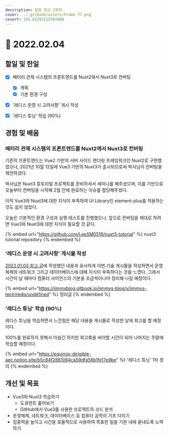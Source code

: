 ```yaml
---
description: 일일 회고 2회차
cover: ../.gitbook/assets/Frame 77.png
coverY: 191.62291515591008
---
```


# 🙂 2022.02.04

## 할일 및 한일

* [x] 배터리 관제 시스템의 프론트엔드를 Nuxt2에서 Nuxt3로 컨버팅
  * [x] 계획
  * [x] 기본 환경 구성
* [x] '레디스 운영 시 고려사항' 게시 작성
* [x] '레디스 튜닝' 학습 (90%)



## 경험 및 배움

### 배터리 관제 시스템의 프론트엔드를 Nuxt2에서 Nuxt3로 컨버팅

기존의 프론트엔드는 Vue2 기반의 서버 사이드 렌더링 프레임워크인 Nuxt2로 구현했었으나, 2021년 10월 12일에 Vue3 기반의 Nuxt3가 출시되므로써 박사님이 컨버팅을 제안하셨다.

박사님은 Nuxt3 튜토리얼 프로젝트를 준비하셔서 세미나를 해주셨으며, 이를 기반으로 오늘부터 컨버팅을 시작해 2월 안에 완료하는 이슈를 할당해주셨다.

아직 Vue3와 Nuxt3에 대한 지식이 부족하여 UI Library인 element-plus를 적용하는 것도 쉽지 않았다.

오늘은 기본적인 환경 구성과 실행 테스트를 진행했으나, 앞으로 컨버팅을 제대로 하려면 Vue3와 Nuxt3에 대한 지식이 필요할 것 같다.

{% embed url="https://github.com/LeeSM0518/nuxt3-tutorial" %}
nuxt3 tutorial repository
{% endembed %}



### '레디스 운영 시 고려사항' 게시물 작성

[2022.01.03 회고 글](https://jimmyblog.gitbook.io/jimmys-blog/v/jimmys-log/daily-log/2022.01.03)에 작성했던 내용과 유사하게 이번 기술 게시물을 작성하면서 운영체제와 네트워크 그리고 데이터베이스에 대해 지식이 부족하다는 것을 느꼈다. 그래서 시간이 날 때마다 컴퓨터 사이언스의 기본을 조금씩이나마 정리해 나갈 예정이다.

{% embed url="https://jimmyblog.gitbook.io/jimmys-blog/v/jimmys-tech/redis/undefined" %}
정리글
{% endembed %}



### '레디스 튜닝' 학습 (90%)

레디스 튜닝을 학습하면서 느낀점은 해당 내용을 게시물로 작성한 날에 회고를 할 예정이다.

100%를 완료하지 못해서 아쉽긴 하지만 회고록을 써야할 시간이 되어 나머지는 주말에 학습할 예정이다.

{% embed url="https://equinox-dirigible-aec.notion.site/b5c84f2861084ca59dfa56b1fe17e9be" %}
'레디스 튜닝' 1차 정리
{% endembed %}



## 개선 및 목표

* Vue3와 Nuxt3 학습하기
  * 도큐먼트 훑어보기
  * GitHub에서 Vue3를 사용한 프로젝트의 코드 분석
* 운영체제, 네트워크, 데이터베이스 등 컴퓨터 공학의 기초 다지기
* 집중력을 높이고 시간을 효율적으로 사용하여 목표한 일을 기한 내에 끝내도록 노력하기



